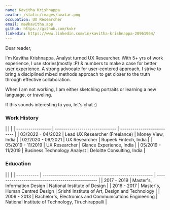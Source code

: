 ```yaml
---
name: Kavitha Krishnappa
avatar: /static/images/avatar.png
occupation: UX Researcher
email: me@kavitha.app
github: https://github.com/kvkr
linkedin: https://www.linkedin.com/in/kavitha-krishnappa-20961964/
---
```


Dear reader,

I'm Kavitha Krishnappa, Analyst turned UX Researcher.
With 5+ yrs of work experience, I use stories(mostly :P) & numbers to make a case for better user experience.
A strong advocate for user-centered approach, I strive to bring a disciplined mixed methods approach to get closer to the truth through effective collaboration.

When I am not working, I am either sketching portraits or learning a new language, or traveling.

If this sounds interesting to you, let's chat :)

### Work History

|                   |                                |
| ----------------- | ------------------------------ | -------------------------- |
| 03/2022 - 04/2022 | Lead UX Researcher (Freelance) | Money View, India          |
| 02/2020 - 09/2021 | UX Researcher                  | Rupeek Fintech, India      |
| 05/2019 - 11/2019 | UX Researcher                  | Glance Experience, India   |
| 05/2019 - 11/2019 | Business Technology Analyst    | Deloitte Consulting, India |

### Education

|             |                                                        |
| ----------- | ------------------------------------------------------ | ------------------------------------------------- |
| 2017 - 2019 | Master's, Information Design                           | National Institute of Design                      |
| 2016 - 2017 | Master's, Human Centred Design                         | Srishti Institute of Art, Design and Technology   |
| 2009 - 2013 | Bachelor's, Electronics and Communications Engineering | National Institute of Technology, Tiruchirappalli |
